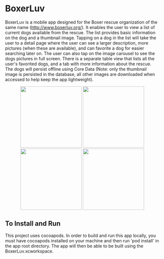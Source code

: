 # BoxerLuv

BoxerLuv is a mobile app designed for the Boxer rescue organization of the same name (http://www.boxerluv.org/). It enables the user to view a list of current dogs available from the rescue. The list provides basic information on the dog and a thumbnail image. Tapping on a dog in the list will take the user to a detail page where the user can see a larger description, more pictures (when these are available), and can favorite a dog for easier searching later on. The user can also tap on the image carousel to see the dogs pictures in full screen. There is a separate table view that lists all the user's favorited dogs, and a tab with more information about the rescue. The dogs will persist offline using Core Data (Note: only the thumbnail image is persisted in the database, all other images are downloaded when accessed to help keep the app lightweight). 

<p align="center">
  <img src="/..//screenshots-hidden/Screenshot%202016-12-09%2018.40.55.png" width="200"/>
  <img src="/..//screenshots-hidden/Screenshot%202016-12-09%2018.41.06.png" width="200"/>
  <img src="/..//screenshots-hidden/Screenshot%202016-12-09%2018.41.12.png" width="200"/>
  <img src="/..//screenshots-hidden/Screenshot%202016-12-09%2018.41.28.png" width="200"/>
</p>

## To Install and Run
  This project uses cocoapods. In order to build and run this app locally, you must have cocoapods installed on your machine and then run 'pod install' in the app root directory. The app will then be able to be built using the BoxerLuv.xcworkspace.


